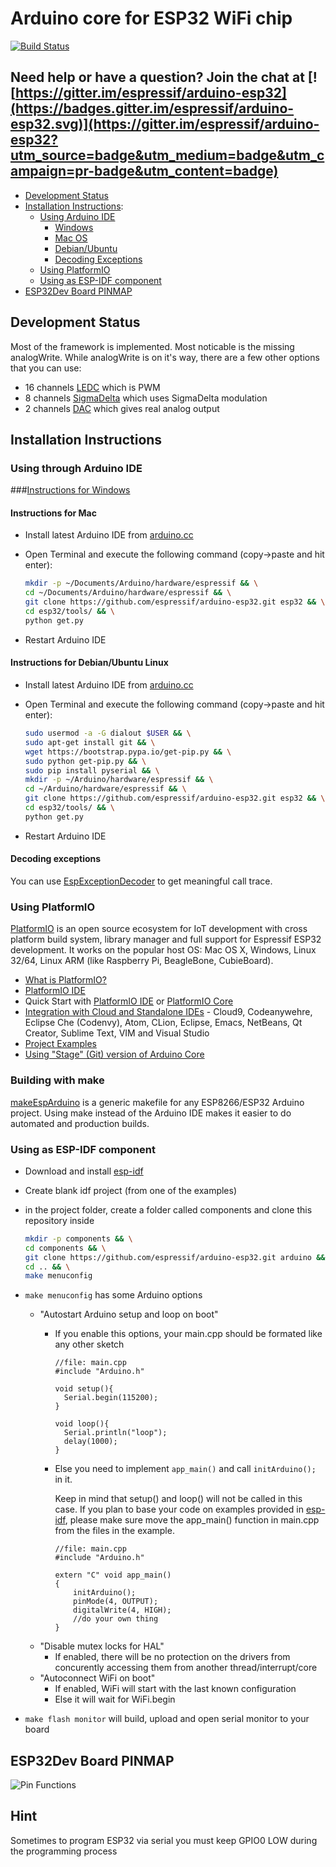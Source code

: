 # Arduino core for ESP32 WiFi chip

[![Build Status](https://travis-ci.org/espressif/arduino-esp32.svg?branch=master)](https://travis-ci.org/espressif/arduino-esp32)

## Need help or have a question? Join the chat at [![https://gitter.im/espressif/arduino-esp32](https://badges.gitter.im/espressif/arduino-esp32.svg)](https://gitter.im/espressif/arduino-esp32?utm_source=badge&utm_medium=badge&utm_campaign=pr-badge&utm_content=badge)

- [Development Status](#development-status)
- [Installation Instructions](#installation-instructions):
  + [Using Arduino IDE](#using-through-arduino-ide)
    + [Windows](https://github.com/espressif/arduino-esp32/blob/master/doc/windows.md)
    + [Mac OS](#instructions-for-mac)
    + [Debian/Ubuntu](#instructions-for-debianubuntu-linux)
    + [Decoding Exceptions](#decoding-exceptions)
  + [Using PlatformIO](#using-platformio)
  + [Using as ESP-IDF component](#using-as-esp-idf-component)
- [ESP32Dev Board PINMAP](#esp32dev-board-pinmap)

## Development Status
Most of the framework is implemented. Most noticable is the missing analogWrite. While analogWrite is on it's way, there are a few other options that you can use:
- 16 channels [LEDC](https://github.com/espressif/arduino-esp32/blob/master/cores/esp32/esp32-hal-ledc.h) which is PWM
- 8 channels [SigmaDelta](https://github.com/espressif/arduino-esp32/blob/master/cores/esp32/esp32-hal-sigmadelta.h) which uses SigmaDelta modulation
- 2 channels [DAC](https://github.com/espressif/arduino-esp32/blob/master/cores/esp32/esp32-hal-dac.h) which gives real analog output

## Installation Instructions

### Using through Arduino IDE

###[Instructions for Windows](doc/windows.md)

#### Instructions for Mac
- Install latest Arduino IDE from [arduino.cc](https://www.arduino.cc/en/Main/Software)
- Open Terminal and execute the following command (copy->paste and hit enter):

  ```bash
  mkdir -p ~/Documents/Arduino/hardware/espressif && \
  cd ~/Documents/Arduino/hardware/espressif && \
  git clone https://github.com/espressif/arduino-esp32.git esp32 && \
  cd esp32/tools/ && \
  python get.py
  ```
- Restart Arduino IDE

#### Instructions for Debian/Ubuntu Linux
- Install latest Arduino IDE from [arduino.cc](https://www.arduino.cc/en/Main/Software)
- Open Terminal and execute the following command (copy->paste and hit enter):

  ```bash
  sudo usermod -a -G dialout $USER && \
  sudo apt-get install git && \
  wget https://bootstrap.pypa.io/get-pip.py && \
  sudo python get-pip.py && \
  sudo pip install pyserial && \
  mkdir -p ~/Arduino/hardware/espressif && \
  cd ~/Arduino/hardware/espressif && \
  git clone https://github.com/espressif/arduino-esp32.git esp32 && \
  cd esp32/tools/ && \
  python get.py
  ```
- Restart Arduino IDE

#### Decoding exceptions

You can use [EspExceptionDecoder](https://github.com/me-no-dev/EspExceptionDecoder) to get meaningful call trace.

### Using PlatformIO

[PlatformIO](http://platformio.org) is an open source ecosystem for IoT
development with cross platform build system, library manager and full support
for Espressif ESP32 development. It works on the popular host OS: Mac OS X, Windows,
Linux 32/64, Linux ARM (like Raspberry Pi, BeagleBone, CubieBoard).

- [What is PlatformIO?](http://docs.platformio.org/page/what-is-platformio.html)
- [PlatformIO IDE](http://platformio.org/platformio-ide)
- Quick Start with [PlatformIO IDE](http://docs.platformio.org/page/ide/atom.html#quick-start) or [PlatformIO Core](http://docs.platformio.org/page/core.html)
- [Integration with Cloud and Standalone IDEs](http://docs.platformio.org/page/ide.html) -
  Cloud9, Codeanywehre, Eclipse Che (Codenvy), Atom, CLion, Eclipse, Emacs, NetBeans, Qt Creator, Sublime Text, VIM and Visual Studio
- [Project Examples](https://github.com/platformio/platform-espressif32/tree/develop/examples)
- [Using "Stage" (Git) version of Arduino Core](http://docs.platformio.org/page/platforms/espressif32.html#using-arduino-framework-with-staging-version)

### Building with make

[makeEspArduino](https://github.com/plerup/makeEspArduino) is a generic makefile for any ESP8266/ESP32 Arduino project.
Using make instead of the Arduino IDE makes it easier to do automated and production builds.

### Using as ESP-IDF component
- Download and install [esp-idf](https://github.com/espressif/esp-idf)
- Create blank idf project (from one of the examples)
- in the project folder, create a folder called components and clone this repository inside

    ```bash
    mkdir -p components && \
    cd components && \
    git clone https://github.com/espressif/arduino-esp32.git arduino && \
    cd .. && \
    make menuconfig
  ```
- ```make menuconfig``` has some Arduino options
    - "Autostart Arduino setup and loop on boot"
        - If you enable this options, your main.cpp should be formated like any other sketch

          ```arduino
          //file: main.cpp
          #include "Arduino.h"

          void setup(){
            Serial.begin(115200);
          }

          void loop(){
            Serial.println("loop");
            delay(1000);
          }
          ```

        - Else you need to implement ```app_main()``` and call ```initArduino();``` in it.

          Keep in mind that setup() and loop() will not be called in this case.
          If you plan to base your code on examples provided in [esp-idf](https://github.com/espressif/esp-idf/tree/master/examples), please make sure move the app_main() function in main.cpp from the files in the example.

          ```arduino
          //file: main.cpp
          #include "Arduino.h"

          extern "C" void app_main()
          {
              initArduino();
              pinMode(4, OUTPUT);
              digitalWrite(4, HIGH);
              //do your own thing
          }
          ```
    - "Disable mutex locks for HAL"
        - If enabled, there will be no protection on the drivers from concurently accessing them from another thread/interrupt/core
    - "Autoconnect WiFi on boot"
        - If enabled, WiFi will start with the last known configuration
        - Else it will wait for WiFi.begin
- ```make flash monitor``` will build, upload and open serial monitor to your board

## ESP32Dev Board PINMAP

![Pin Functions](doc/esp32_pinmap.png)

## Hint

Sometimes to program ESP32 via serial you must keep GPIO0 LOW during the programming process

